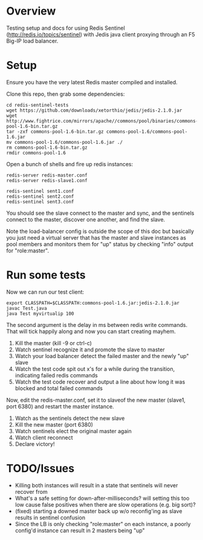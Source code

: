 # Overview

Testing setup and docs for using Redis Sentinel (http://redis.io/topics/sentinel) with Jedis java client proxying through an F5 Big-IP load balancer.

# Setup

Ensure you have the very latest Redis master compiled and installed.

Clone this repo, then grab some dependencies:

```
cd redis-sentinel-tests
wget https://github.com/downloads/xetorthio/jedis/jedis-2.1.0.jar
wget http://www.fightrice.com/mirrors/apache//commons/pool/binaries/commons-pool-1.6-bin.tar.gz
tar -zxf commons-pool-1.6-bin.tar.gz commons-pool-1.6/commons-pool-1.6.jar
mv commons-pool-1.6/commons-pool-1.6.jar ./
rm commons-pool-1.6-bin.tar.gz
rmdir commons-pool-1.6
```

Open a bunch of shells and fire up redis instances:

```
redis-server redis-master.conf
redis-server redis-slave1.conf

redis-sentinel sent1.conf
redis-sentinel sent2.conf
redis-sentinel sent3.conf
```

You should see the slave connect to the master and sync, and the sentinels connect to the master, discover one another, and find the slave.

Note the load-balancer config is outside the scope of this doc but basically you just need a virtual server that has the master and slave instances as pool members and monitors them for "up" status by checking "info" output for "role:master".

# Run some tests

Now we can run our test client:

```
export CLASSPATH=$CLASSPATH:commons-pool-1.6.jar:jedis-2.1.0.jar
javac Test.java 
java Test myvirtualip 100
```

The second argument is the delay in ms between redis write commands. That will tick happily along and now you can start creating mayhem.

1. Kill the master (kill -9 or ctrl-c)
1. Watch sentinel recognize it and promote the slave to master
1. Watch your load balancer detect the failed master and the newly "up" slave
1. Watch the test code spit out x's for a while during the transition, indicating failed redis commands
1. Watch the test code recover and output a line about how long it was blocked and total failed commands

Now, edit the redis-master.conf, set it to slaveof the new master (slave1, port 6380) and restart the master instance.

1. Watch as the sentinels detect the new slave
1. Kill the new master (port 6380) 
1. Watch sentinels elect the original master again
1. Watch client reconnect
1. Declare victory!

# TODO/Issues

* Killing both instances will result in a state that sentinels will never recover from
* What's a safe setting for down-after-milliseconds? will setting this too low cause false positives when there are slow operations (e.g. big sort)?
* (fixed) starting a downed master back up w/o reconfig'ing as slave results in sentinel confusion
* Since the LB is only checking "role:master" on each instance, a poorly config'd instance can result in 2 masters being "up"
